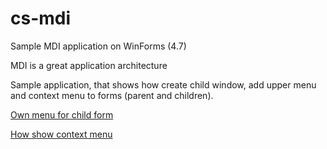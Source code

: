 # cs-mdi
Sample MDI application on WinForms (4.7)

MDI is a great application architecture


Sample application, that shows how create child window, add upper menu and context menu to forms (parent and children).

[Own menu for child form](https://stackoverflow.com/questions/19087687/how-to-avoid-or-restrict-mdi-child-form-menu-strip-getting-merged-with-mdi-paren)

[How show context menu](https://stackoverflow.com/questions/1066082/right-click-menu-under-winforms)
